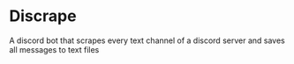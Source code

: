 # Discrape
A discord bot that scrapes every text channel of a discord server and saves all messages to text files
